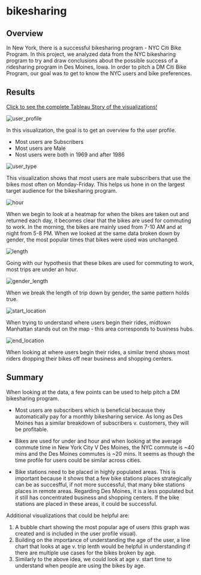 # bikesharing

## Overview 
In New York, there is a successful bikesharing program - NYC Citi Bike Program. In this project, we analyzed data from the NYC bikesharing program to try and draw conclusions about the possible success of a ridesharing program in Des Moines, Iowa. In order to pitch a DM Citi Bike Program, our goal was to get to know the NYC users and bike preferences.

## Results 
[Click to see the complete Tableau Story of the visualizations!](https://public.tableau.com/app/profile/michal.michael/viz/Bikesharing_Challenge_16432219562030/Story1?publish=yes)

![user_profile](Resources/user_profile.jpeg) 

In this visualization, the goal is to get an overview fo the user profile. 
- Most users are Subscribers
- Most users are Male
- Nost users were both in 1969 and after 1986

![user_type](Resources/user_type.jpeg)

This visualization shows that most users are male subscribers that use the bikes most often on Monday-Friday. This helps us hone in on the largest target audience for the bikesharing program.

![hour](Resources/hour.jpeg)

When we begin to look at a heatmap for when the bikes are taken out and returned each day, it becomes clear that the bikes are used for commuting to work. In the morning, the bikes are mainly used from 7-10 AM and at night from 5-8 PM. When we looked at the same data broken down by gender, the most popular times that bikes were used was unchanged.

![length](Resources/length.jpeg)

Going with our hypothesis that these bikes are used for commuting to work, most trips are under an hour.

![gender_length](Resources/gender_length.jpeg)

When we break the length of trip down by gender, the same pattern holds true.

![start_location](Resources/start_location.jpeg)

When trying to understand where users begin their rides, midtown Manhattan stands out on the map - this area corresponds to business hubs.

![end_location](Resources/end_location.jpeg)

When looking at where users begin their rides, a similar trend shows most riders dropping their bikes off near business and shopping centers. 

## Summary 

When looking at the data, a few points can be used to help pitch a DM bikesharing program.

- Most users are subscribers which is beneficial because they automatically pay for a monthly bikesharing service. As long as Des Moines has a similar breakdown of subscribers v. customers, they will be profitable. 

- Bikes are used for under and hour and when looking at the average commute time in New York City V Des Moines, the NYC commute is ~40 mins and the Des Moines commutes is ~20 mins. It seems as though the time profile for users could be similar across cities.

- Bike stations need to be placed in highly populated areas. This is important because it shows that a few bike stations places strategically can be as succesfful, if not more successful, that many bike stations places in remote areas. Regarding Des Moines, it is a less populated but it still has concentrated business and shopping centers. If the bike stations are placed in these areas, it could be successful.

Additional visualizations that could be helpful are:
1. A bubble chart showing the most popular age of users (this graph was created and is included in the user profile visual).
2. Building on the importance of understanding the age of the user, a line chart that looks at age v. trip lenth would be helpful in understanding if there are multiple use cases for the bikes broken by age.
3. Similarly to the above idea, we could look at age v. start time to understand when people are using the bikes by age.

